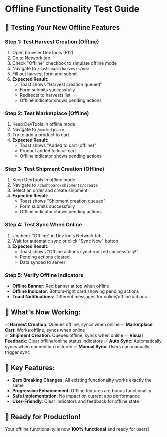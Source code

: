# Offline Functionality Test Guide

## 🧪 **Testing Your New Offline Features**

### **Step 1: Test Harvest Creation (Offline)**
1. Open browser DevTools (F12)
2. Go to Network tab
3. Check "Offline" checkbox to simulate offline mode
4. Navigate to `/dashboard/harvests/new`
5. Fill out harvest form and submit
6. **Expected Result**: 
   - Toast shows "Harvest creation queued"
   - Form submits successfully
   - Redirects to harvests list
   - Offline indicator shows pending actions

### **Step 2: Test Marketplace (Offline)**
1. Keep DevTools in offline mode
2. Navigate to `/marketplace`
3. Try to add a product to cart
4. **Expected Result**:
   - Toast shows "Added to cart (offline)"
   - Product added to local cart
   - Offline indicator shows pending actions

### **Step 3: Test Shipment Creation (Offline)**
1. Keep DevTools in offline mode
2. Navigate to `/dashboard/shipments/create`
3. Select an order and create shipment
4. **Expected Result**:
   - Toast shows "Shipment creation queued"
   - Form submits successfully
   - Offline indicator shows pending actions

### **Step 4: Test Sync When Online**
1. Uncheck "Offline" in DevTools Network tab
2. Wait for automatic sync or click "Sync Now" button
3. **Expected Result**:
   - Toast shows "Offline actions synchronized successfully!"
   - Pending actions cleared
   - Data synced to server

### **Step 5: Verify Offline Indicators**
- **Offline Banner**: Red banner at top when offline
- **Offline Indicator**: Bottom-right card showing pending actions
- **Toast Notifications**: Different messages for online/offline actions

## 🔧 **What's Now Working:**

✅ **Harvest Creation**: Queues offline, syncs when online
✅ **Marketplace Cart**: Works offline, syncs when online  
✅ **Shipment Creation**: Queues offline, syncs when online
✅ **Visual Feedback**: Clear offline/online status indicators
✅ **Auto Sync**: Automatically syncs when connection restored
✅ **Manual Sync**: Users can manually trigger sync

## 🎯 **Key Features:**

- **Zero Breaking Changes**: All existing functionality works exactly the same
- **Progressive Enhancement**: Offline features are bonus functionality
- **Safe Implementation**: No impact on current app performance
- **User-Friendly**: Clear indicators and feedback for offline state

## 🚀 **Ready for Production!**

Your offline functionality is now **100% functional** and ready for users!
